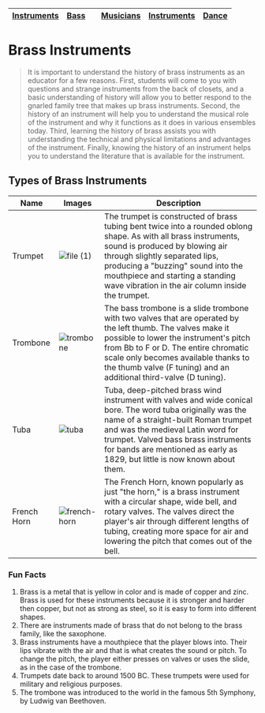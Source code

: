 | [Instruments](instruments.md) | [Bass](bass.md) | [](pop-culture.md) |  [Musicians](musicians.md) | [Instruments](instruments.md) | [Dance](dance.md) |
| --- | --- | --- | --- | --- | --- |

# Brass Instruments

> It is important to understand the history of brass instruments as an educator for a few reasons. First, students will come to you with questions and strange instruments from the back of closets, and a basic understanding of history will allow you to better respond to the gnarled family tree that makes up brass instruments. Second, the history of an instrument will help you to understand the musical role of the instrument and why it functions as it does in various ensembles today. Third, learning the history of brass assists you with understanding the technical and physical limitations and advantages of the instrument. Finally, knowing the history of an instrument helps you to understand the literature that is available for the instrument.

## Types of Brass Instruments
| Name | Images | Description |
| ---- | ------ | ----------- |
| Trumpet |![file (1)](https://github.com/user-attachments/assets/063bc6c9-26d7-4e4d-8007-a9fd87c91d04)| The trumpet is constructed of brass tubing bent twice into a rounded oblong shape. As with all brass instruments, sound is produced by blowing air through slightly separated lips, producing a "buzzing" sound into the mouthpiece and starting a standing wave vibration in the air column inside the trumpet. |
| Trombone | ![trombone](https://github.com/user-attachments/assets/a5e52fb1-e323-44fb-9c5a-b97c3fecfaa4) | The bass trombone is a slide trombone with two valves that are operated by the left thumb. The valves make it possible to lower the instrument's pitch from Bb to F or D. The entire chromatic scale only becomes available thanks to the thumb valve (F tuning) and an additional third-valve (D tuning). |
| Tuba | ![tuba](https://github.com/user-attachments/assets/44efcb89-41c0-48c3-8673-a86a23112b04) | Tuba, deep-pitched brass wind instrument with valves and wide conical bore. The word tuba originally was the name of a straight-built Roman trumpet and was the medieval Latin word for trumpet. Valved bass brass instruments for bands are mentioned as early as 1829, but little is now known about them. |
| French Horn | ![french-horn](https://github.com/user-attachments/assets/2096872d-48b7-4412-bc90-99e2505a50b5) | The French Horn, known popularly as just "the horn," is a brass instrument with a circular shape, wide bell, and rotary valves. The valves direct the player's air through different lengths of tubing, creating more space for air and lowering the pitch that comes out of the bell. |

### Fun Facts
1. Brass is a metal that is yellow in color and is made of copper and zinc. Brass is used for these instruments because it is stronger and harder then copper, but not as strong as steel, so it is easy to form into different shapes.
2. There are instruments made of brass that do not belong to the brass family, like the saxophone.
3. Brass instruments have a mouthpiece that the player blows into. Their lips vibrate with the air and that is what creates the sound or pitch. To change the pitch, the player either presses on valves or uses the slide, as in the case of the trombone.
4. Trumpets date back to around 1500 BC. These trumpets were used for military and religious purposes.
5. The trombone was introduced to the world in the famous 5th Symphony, by Ludwig van Beethoven.
